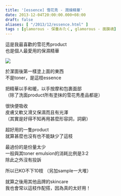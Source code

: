 ```yaml
---
title: '[essence] 雪花秀 - 潤燥精華'
date: 2013-12-04T20:00:00.000+08:00
draft: false
aliases: [ "/2013/12/essence.html" ]
tags : [glamorous - 保養おたく, glamorous - 面膜魂]
---
```


這是我最喜歡的雪花秀product  
也是個人最愛用的保濕精華  

[![](https://4.bp.blogspot.com/-cE4sTHaFQME/XCdp_D-XXVI/AAAAAAAACss/m394mQFNd3Mmz-nZS7KjO6_01THMnw-bACLcBGAs/s640/49.jpg)](https://4.bp.blogspot.com/-cE4sTHaFQME/XCdp_D-XXVI/AAAAAAAACss/m394mQFNd3Mmz-nZS7KjO6_01THMnw-bACLcBGAs/s1600/49.jpg)

於潔面後第一樣塗上面的東西  
不是toner，是這枝essence   
  
把精華以手和暖，以手按摩和包裹面部  
（除了洗面product所有塗抹的雪花秀產品都是）  
  
很快便吸收  
皮膚又軟又滑又保濕而且有光澤  
（其實是好得不知再用甚麼形容詞，詞窮）  
  
超好用的一隻product  
就算甚麼也沒有也不能缺少了這枝    
  
最過份的是份量太少  
一般與其toner emulsion的消耗比例是3:2   
除此之外沒有投訴  
  
所以已KO不下10枝 （另加sample一大堆）  
  
就算之後用其他品牌的skincare  
我也會常以這枝作配搭，因為真的太好用！